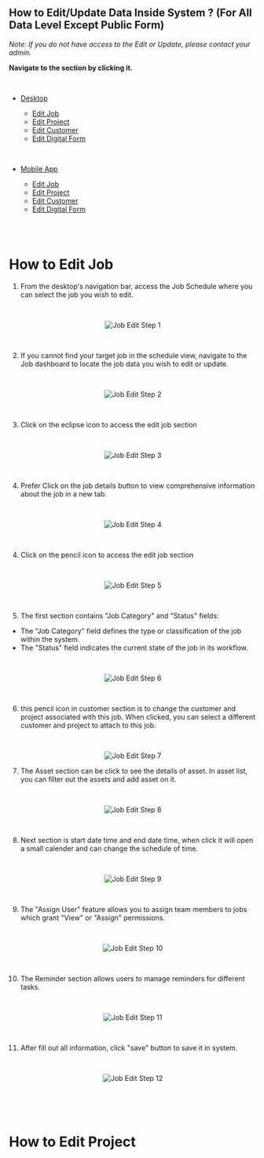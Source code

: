 ## How to Edit/Update Data Inside System ? (For All Data Level Except Public Form)

_Note: If you do not have access to the Edit or Update, please contact your admin._

**Navigate to the section by clicking it.**<br>

<br>

- [Desktop](#section1)<br>

  - [Edit Job](#section2)<br>
  - [Edit Project](#section3)<br>
  - [Edit Customer](#section4)<br>
  - [Edit Digital Form](#section5)<br>

<br>

- [Mobile App](#section6)<br>

  - [Edit Job](#section7)<br>
  - [Edit Project](#section8)<br>
  - [Edit Customer](#section9)<br>
  - [Edit Digital Form](#section10)<br>

<br><br>

<a id="section1"></a>

<a id="section2"></a>

# How to Edit Job

1. From the desktop's navigation bar, access the Job Schedule where you can select the job you wish to edit.

<br>

<p align="center">
   <img src="img/Job_Edit_Step_1.png" alt="Job Edit Step 1">
</p>

<br>

2. If you cannot find your target job in the schedule view, navigate to the Job dashboard to locate the job data you wish to edit or update.

<br>

<p align="center">
   <img src="img/Job_Edit_Step_2.png" alt="Job Edit Step 2">
</p>

<br>

3. Click on the eclipse icon to access the edit job section

<br>

<p align="center">
   <img src="img/Job_Edit_Step_3.png" alt="Job Edit Step 3">
</p>

<br>

4. Prefer Click on the job details button to view comprehensive information about the job in a new tab.

<br>

<p align="center">
   <img src="img/Job_Edit_Step_4.png" alt="Job Edit Step 4">
</p>

<br>

4. Click on the pencil icon to access the edit job section

<br>

<p align="center">
   <img src="img/Job_Edit_Step_5.png" alt="Job Edit Step 5">
</p>

<br>

5. The first section contains "Job Category" and "Status" fields:

- The "Job Category" field defines the type or classification of the job within the system.
- The "Status" field indicates the current state of the job in its workflow.

<br>

<p align="center">
   <img src="img/Job_Edit_Step_6.png" alt="Job Edit Step 6">
</p>

<br>

6. this pencil icon in customer section is to change the customer and project associated with this job. When clicked, you can select a different customer and project to attach to this job.

<br>

<p align="center">
   <img src="img/Job_Edit_Step_7.png" alt="Job Edit Step 7">
</p>

7. The Asset section can be click to see the details of asset. In asset list, you can filter out the assets and add asset on it.

<br>

<p align="center">
   <img src="img/Job_Edit_Step_8.png" alt="Job Edit Step 8">
</p>

<br>

8. Next section is start date time and end date time, when click it will open a small calender and can change the schedule of time.

<br>

<p align="center">
   <img src="img/Job_Edit_Step_9.png" alt="Job Edit Step 9">
</p>

<br>

9. The "Assign User" feature allows you to assign team members to jobs which grant "View" or "Assign" permissions.

<br>

<p align="center">
   <img src="img/Job_Edit_Step_10.png" alt="Job Edit Step 10">
</p>

<br>

10. The Reminder section allows users to manage reminders for different tasks.

<br>

<p align="center">
   <img src="img/Job_Edit_Step_11.png" alt="Job Edit Step 11">
</p>

<br>

11. After fill out all information, click "save" button to save it in system.

<br>

<p align="center">
   <img src="img/Job_Edit_Step_12.png" alt="Job Edit Step 12">
</p>

<br>
<br><br>

<a id="section3"></a>

# How to Edit Project
